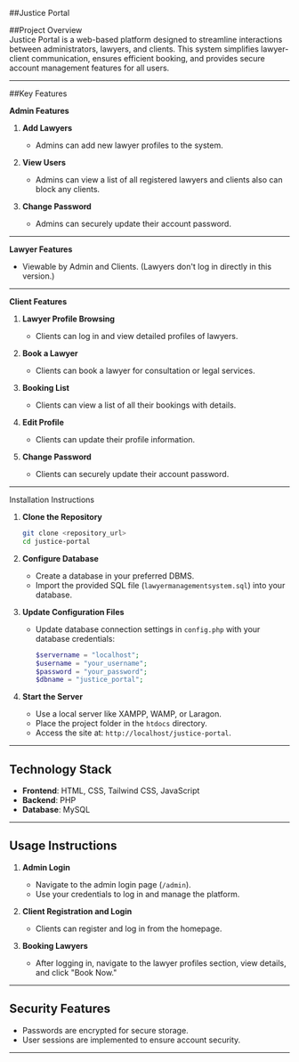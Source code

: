 ##Justice Portal

##Project Overview  
Justice Portal is a web-based platform designed to streamline interactions between administrators, lawyers, and clients. This system simplifies lawyer-client communication, ensures efficient booking, and provides secure account management features for all users.

---

##Key Features  

**Admin Features**  
1. **Add Lawyers**  
   - Admins can add new lawyer profiles to the system.  

2. **View Users** 
   - Admins can view a list of all registered lawyers and clients also can block any clients.  

3. **Change Password**  
   - Admins can securely update their account password.

---

**Lawyer Features**  
- Viewable by Admin and Clients. (Lawyers don't log in directly in this version.)

---

**Client Features**  
1. **Lawyer Profile Browsing**  
   - Clients can log in and view detailed profiles of lawyers.  

2. **Book a Lawyer**  
   - Clients can book a lawyer for consultation or legal services.  

3. **Booking List**  
   - Clients can view a list of all their bookings with details.  

4. **Edit Profile**  
   - Clients can update their profile information.  

5. **Change Password**  
   - Clients can securely update their account password.

---

Installation Instructions  

1. **Clone the Repository**  
   ```bash
   git clone <repository_url>
   cd justice-portal
   ```

2. **Configure Database**  
   - Create a database in your preferred DBMS.  
   - Import the provided SQL file (`lawyermanagementsystem.sql`) into your database.  

3. **Update Configuration Files**  
   - Update database connection settings in `config.php` with your database credentials:  
     ```php
     $servername = "localhost";
     $username = "your_username";
     $password = "your_password";
     $dbname = "justice_portal";
     ```

4. **Start the Server**  
   - Use a local server like XAMPP, WAMP, or Laragon.  
   - Place the project folder in the `htdocs` directory.  
   - Access the site at: `http://localhost/justice-portal`.

---

## Technology Stack  

- **Frontend**: HTML, CSS, Tailwind CSS, JavaScript  
- **Backend**: PHP  
- **Database**: MySQL  

---

## Usage Instructions  

1. **Admin Login**  
   - Navigate to the admin login page (`/admin`).  
   - Use your credentials to log in and manage the platform.  

2. **Client Registration and Login**  
   - Clients can register and log in from the homepage.  

3. **Booking Lawyers**  
   - After logging in, navigate to the lawyer profiles section, view details, and click "Book Now."  

---

## Security Features  

- Passwords are encrypted for secure storage.  
- User sessions are implemented to ensure account security.  

---



